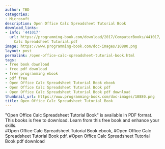 ```yaml
---
author: TBD
categories:
- Microsoft
description: Open Office Calc Spreadsheet Tutorial Book
download_links:
- info: '441017'
  url: https://programming-book.com/download/2017/ComputerBooks/441017/Open Office
    Calc Spreadsheet Tutorial.pdf
image: https://www.programming-book.com/doc-images/10880.png
layout: post
permalink: /open-office-calc-spreadsheet-tutorial-book.html
tags:
- free book download
- free pdf download
- free programming ebook
- pdf free
- Open Office Calc Spreadsheet Tutorial Book ebook
- Open Office Calc Spreadsheet Tutorial Book pdf
- Open Office Calc Spreadsheet Tutorial Book pdf download
thumbnail_url: https://www.programming-book.com/doc-images/10880.png
title: Open Office Calc Spreadsheet Tutorial Book
---
```


 
<div class="item-desc text-justify">
  "Open Office Calc Spreadsheet Tutorial Book" is available in PDF format. This books is free to download. Learn from this free book and enhance your skills.
  <br>
  #Open Office Calc Spreadsheet Tutorial Book ebook, #Open Office Calc Spreadsheet Tutorial Book pdf, #Open Office Calc Spreadsheet Tutorial Book pdf download
</div>